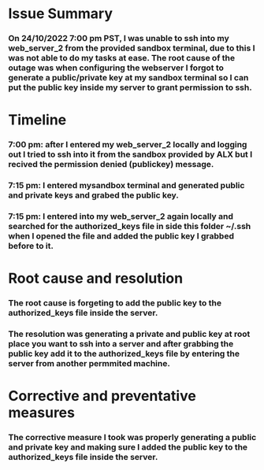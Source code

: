 # Issue Summary
### On 24/10/2022 7:00 pm PST, I was unable to ssh into my web_server_2 from the provided sandbox terminal, due to this I was not able to do my tasks at ease. The root cause of the outage was when configuring the webserver I forgot to generate a public/private key at my sandbox terminal so I can put the public key inside my server to grant permission to ssh.   
# Timeline
### 7:00 pm: after I entered my web_server_2 locally and logging out I tried to ssh into it from the sandbox provided by ALX but I recived the permission denied (publickey) message.
### 7:15 pm: I entered mysandbox terminal and generated public and private keys and grabed the public key.
### 7:15 pm: I entered into my web_server_2 again locally and searched for the authorized_keys file in side this folder ~/.ssh when I opened the file and added the public key I grabbed before to it.
# Root cause and resolution 
### The root cause is forgeting to add the public key to the authorized_keys file inside the server.
### The resolution was generating a private and public key at root place you want to ssh into a server and after grabbing the public key add it to the authorized_keys file by entering the server from another permmited machine. 
# Corrective and preventative measures
### The corrective measure I took was properly generating a public and private key and making sure I added the public key to the authorized_keys file inside the server.